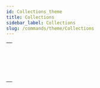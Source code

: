```yaml
---
id: Collections_theme
title: Collections
sidebar_label: Collections
slug: /commands/theme/Collections
---
```



||
|---|
|[<!-- INCLUDE #_command_.ARRAY TO COLLECTION.Syntax -->](../../commands-legacy/array-to-collection.md)<br/>|
|[<!-- INCLUDE #_command_.COLLECTION TO ARRAY.Syntax -->](../../commands-legacy/collection-to-array.md)<br/>|
|[<!-- INCLUDE #_command_.New collection.Syntax -->](../../commands/new-collection.md)<br/>|
|[<!-- INCLUDE #_command_.New shared collection.Syntax -->](../../commands/new-shared-collection.md)<br/>|
